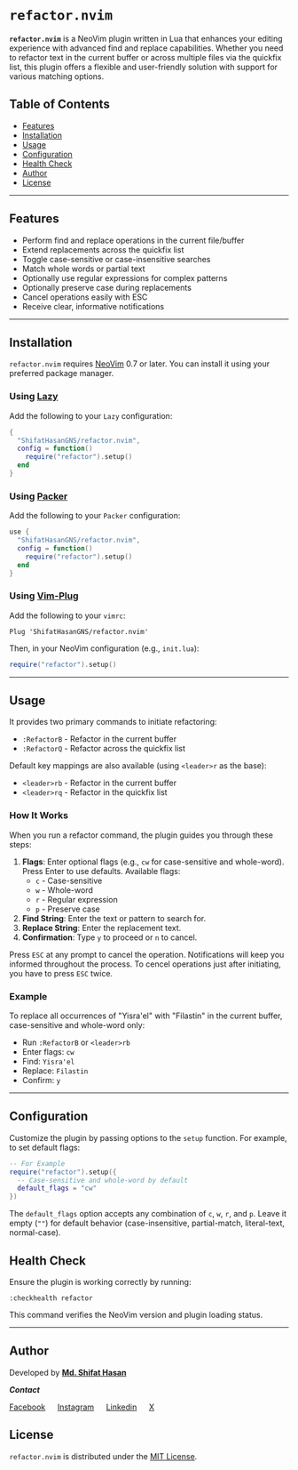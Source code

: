 # `refactor.nvim`

**`refactor.nvim`** is a NeoVim plugin written in Lua that enhances your editing experience with advanced find and replace capabilities. Whether you need to refactor text in the current buffer or across multiple files via the quickfix list, this plugin offers a flexible and user-friendly solution with support for various matching options.

## Table of Contents

- [Features](#features)
- [Installation](#installation)
- [Usage](#usage)
- [Configuration](#configuration)
- [Health Check](#health-check)
- [Author](#author)
- [License](#license)

---

## Features

- Perform find and replace operations in the current file/buffer
- Extend replacements across the quickfix list
- Toggle case-sensitive or case-insensitive searches
- Match whole words or partial text
- Optionally use regular expressions for complex patterns
- Optionally preserve case during replacements
- Cancel operations easily with ESC
- Receive clear, informative notifications

---

## Installation

`refactor.nvim` requires [NeoVim](https://neovim.io/) 0.7 or later. You can install it using your preferred package manager.

### Using [Lazy](https://github.com/folke/lazy.nvim)

Add the following to your `Lazy` configuration:

```lua
{
  "ShifatHasanGNS/refactor.nvim",
  config = function()
    require("refactor").setup()
  end
}
```

### Using [Packer](https://github.com/wbthomason/packer.nvim)

Add the following to your `Packer` configuration:

```lua
use {
  "ShifatHasanGNS/refactor.nvim",
  config = function()
    require("refactor").setup()
  end
}
```

### Using [Vim-Plug](https://github.com/junegunn/vim-plug)

Add the following to your `vimrc`:

```viml
Plug 'ShifatHasanGNS/refactor.nvim'
```

Then, in your NeoVim configuration (e.g., `init.lua`):

```lua
require("refactor").setup()
```

---

## Usage

It provides two primary commands to initiate refactoring:

- `:RefactorB` - Refactor in the current buffer
- `:RefactorQ` - Refactor across the quickfix list

Default key mappings are also available (using `<leader>r` as the base):

- `<leader>rb` - Refactor in the current buffer
- `<leader>rq` - Refactor in the quickfix list

### How It Works

When you run a refactor command, the plugin guides you through these steps:

1. **Flags**: Enter optional flags (e.g., `cw` for case-sensitive and whole-word). Press Enter to use defaults. Available flags:
   - `c` - Case-sensitive
   - `w` - Whole-word
   - `r` - Regular expression
   - `p` - Preserve case
2. **Find String**: Enter the text or pattern to search for.
3. **Replace String**: Enter the replacement text.
4. **Confirmation**: Type `y` to proceed or `n` to cancel.

Press `ESC` at any prompt to cancel the operation. Notifications will keep you informed throughout the process. To cencel operations just after initiating, you have to press `ESC` twice.

### Example

To replace all occurrences of "Yisra'el" with "Filastin" in the current buffer, case-sensitive and whole-word only:

- Run `:RefactorB` or `<leader>rb`
- Enter flags: `cw`
- Find: `Yisra'el`
- Replace: `Filastin`
- Confirm: `y`

---

## Configuration

Customize the plugin by passing options to the `setup` function. For example, to set default flags:

```lua
-- For Example
require("refactor").setup({
  -- Case-sensitive and whole-word by default
  default_flags = "cw"
})
```

The `default_flags` option accepts any combination of `c`, `w`, `r`, and `p`. Leave it empty (`""`) for default behavior (case-insensitive, partial-match, literal-text, normal-case).

## Health Check

Ensure the plugin is working correctly by running:

```
:checkhealth refactor
```

This command verifies the NeoVim version and plugin loading status.

---

## Author

Developed by [**Md. Shifat Hasan**](https://github.com/ShifatHasanGNS)

_**Contact**_

[Facebook](https://www.facebook.com/ShifatHasanGNS/)
&emsp;
[Instagram](https://www.instagram.com/ShifatHasanGNS/)
&emsp;
[Linkedin](https://www.linkedin.com/in/md-shifat-hasan-8179402b4/)
&emsp;
[X](https://x.com/ShifatHasanGNS)

## License

`refactor.nvim` is distributed under the [MIT License](./LICENSE).
